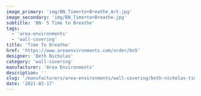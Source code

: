 ```yaml
---
image_primary: 'img/BN_Time+to+Breathe_Art.jpg'
image_secondary: 'img/BN_Time+to+Breathe.jpg'
subtitle: 'BN- 5 Time to Breathe'
tags:
  - 'area-environments'
  - 'wall-covering'
title: 'Time To Breathe'
href: 'https://www.areaenvironments.com/order/bn5'
designer: 'Beth Nicholas'
category: 'wall-covering'
manufacturer: 'Area Environments'
description: ''
slug: '/manufacturers/area-environments/wall-covering/beth-nicholas-time-to-breathe'
date: '2021-02-17'
---
```

